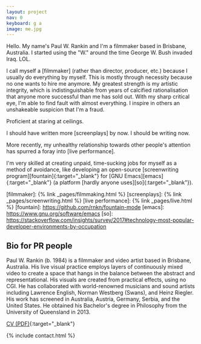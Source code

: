 ```yaml
---
layout: project
nav: 0
keyboard: g a
image: me.jpg
---
```


Hello. My name's Paul W. Rankin and I'm a filmmaker based in Brisbane,
Australia. I started using the "W." around the time George W. Bush invaded Iraq.
LOL.

I call myself a [filmmaker] (rather than director, producer, etc.) because
I usually do everything by myself. This is mostly through necessity because no
one wants to hire me anymore. My greatest strength is my artistic integrity, which is
indistinguishable from years of calcified rationalisation that anyone more
successful than me has sold out. With my sharp critical eye, I'm able to find
fault with almost everything. I inspire in others an unshakeable suspicion that
I'm a fraud.

Proficient at staring at ceilings.

I should have written more [screenplays] by now. I should be writing now.

More recently, my unhealthy relationship towards other people's attention has
spurred a foray into [live performance].

I'm very skilled at creating unpaid, time-sucking jobs for myself as a method of
avoidance, like developing an open-source [screenwriting program][fountain]{:target="_blank"}
for [GNU Emacs][emacs]{:target="_blank"} (a platform [hardly anyone uses][so]{:target="_blank"}).

[filmmaker]: {% link _pages/filmmaking.html %}
[screenplays]: {% link _pages/screenwriting.html %}
[live performance]: {% link _pages/live.html %}
[fountain]: https://github.com/rnkn/fountain-mode
[emacs]: https://www.gnu.org/software/emacs
[so]: https://stackoverflow.com/insights/survey/2017#technology-most-popular-developer-environments-by-occupation

Bio for PR people
-----------------

Paul W. Rankin (b. 1984) is a filmmaker and video artist based in Brisbane,
Australia. His live visual practice employs layers of continuously mixed video
to create a space that hangs in the balance between the abstract and
representational. His visuals are created from practical effects, using no CGI.
He has collaborated with world-renowned musicians and sound artists including
Lawrence English, Norman Westberg (Swans), and Heinz Riegler. His work has
screened in Australia, Austria, Germany, Serbia, and the United States. He
obtained his Bachelor's degree in Philosophy from the University of Queensland in
2013.

[CV (PDF)](http://files.paulwrankin.com/Paul_Rankin_CV.pdf){:target="_blank"}

{% include contact.html %}
